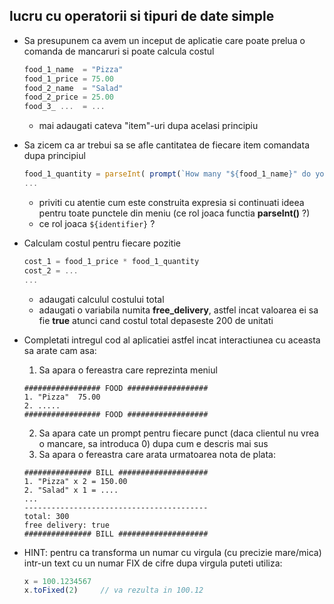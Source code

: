## lucru cu operatorii si tipuri de date simple

* Sa presupunem ca avem un inceput de aplicatie care poate prelua o comanda de mancaruri si poate calcula costul
  ```js
  food_1_name  = "Pizza"
  food_1_price = 75.00
  food_2_name  = "Salad"
  food_2_price = 25.00
  food_3_ ...  = ...
  
  ```
  - mai adaugati cateva "item"-uri dupa acelasi principiu

* Sa zicem ca ar trebui sa se afle cantitatea de fiecare item comandata dupa principiul 
  ```js
  food_1_quantity = parseInt( prompt(`How many "${food_1_name}" do you want?`) )
  ...
  ```
  - priviti cu atentie cum este construita expresia si continuati ideea pentru toate punctele din meniu (ce rol joaca functia **parseInt()** ?)
  - ce rol joaca `${identifier}` ?

* Calculam costul pentru fiecare pozitie
  ```js
  cost_1 = food_1_price * food_1_quantity
  cost_2 = ...
  ...
  ```
  - adaugati calculul costului total
  - adaugati o variabila numita **free_delivery**, astfel incat valoarea ei sa fie **true** atunci cand costul total depaseste 200 de unitati

* Completati intregul cod al aplicatiei astfel incat interactiunea cu aceasta sa arate cam asa:
  1. Sa apara o fereastra care reprezinta meniul 
  
    ```
    ################# FOOD ##################
    1. "Pizza"  75.00
    2. .....
    ################# FOOD ##################
    ```
  2. Sa apara cate un prompt pentru fiecare punct (daca clientul nu vrea o mancare, sa introduca 0) dupa cum e descris mai sus
  3. Sa apara o fereastra care arata urmatoarea nota de plata:
    ```
    ############### BILL ####################
    1. "Pizza" x 2 = 150.00
    2. "Salad" x 1 = ....
    ... 
    -----------------------------------------
    total: 300
    free delivery: true
    ############### BILL ####################
    ```
 
 * HINT: pentru ca transforma un numar cu virgula (cu precizie mare/mica) intr-un text cu un numar FIX de cifre dupa virgula puteti utiliza:
    ```js
    x = 100.1234567
    x.toFixed(2)     // va rezulta in 100.12
    ```
  
